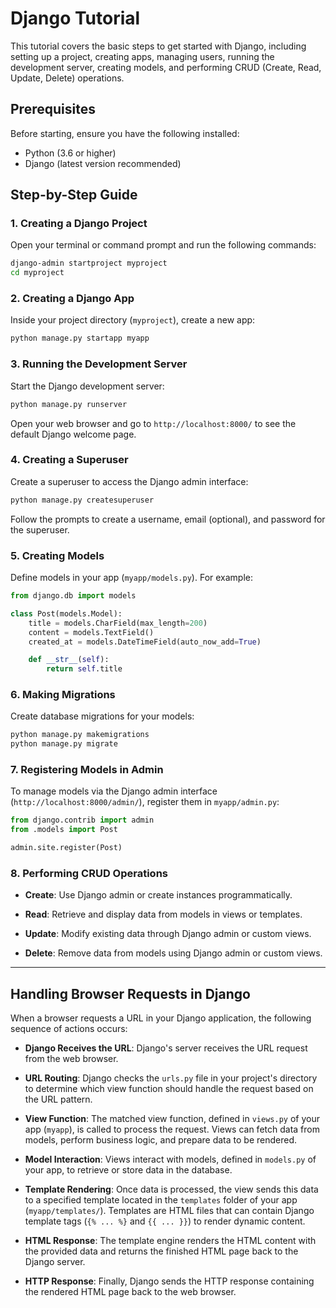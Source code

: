 # Django Tutorial

This tutorial covers the basic steps to get started with Django, including setting up a project, creating apps, managing users, running the development server, creating models, and performing CRUD (Create, Read, Update, Delete) operations.

## Prerequisites

Before starting, ensure you have the following installed:

- Python (3.6 or higher)
- Django (latest version recommended)

## Step-by-Step Guide

### 1. Creating a Django Project

Open your terminal or command prompt and run the following commands:

```bash
django-admin startproject myproject
cd myproject
```

### 2. Creating a Django App

Inside your project directory (`myproject`), create a new app:

```bash
python manage.py startapp myapp
```

### 3. Running the Development Server

Start the Django development server:

```bash
python manage.py runserver
```

Open your web browser and go to `http://localhost:8000/` to see the default Django welcome page.

### 4. Creating a Superuser

Create a superuser to access the Django admin interface:

```bash
python manage.py createsuperuser
```

Follow the prompts to create a username, email (optional), and password for the superuser.

### 5. Creating Models

Define models in your app (`myapp/models.py`). For example:

```python
from django.db import models

class Post(models.Model):
    title = models.CharField(max_length=200)
    content = models.TextField()
    created_at = models.DateTimeField(auto_now_add=True)

    def __str__(self):
        return self.title
```

### 6. Making Migrations

Create database migrations for your models:

```bash
python manage.py makemigrations
python manage.py migrate
```

### 7. Registering Models in Admin

To manage models via the Django admin interface (`http://localhost:8000/admin/`), register them in `myapp/admin.py`:

```python
from django.contrib import admin
from .models import Post

admin.site.register(Post)
```

### 8. Performing CRUD Operations

- **Create**: Use Django admin or create instances programmatically.
  
- **Read**: Retrieve and display data from models in views or templates.

- **Update**: Modify existing data through Django admin or custom views.

- **Delete**: Remove data from models using Django admin or custom views.
---
## Handling Browser Requests in Django

When a browser requests a URL in your Django application, the following sequence of actions occurs:

- **Django Receives the URL**: Django's server receives the URL request from the web browser.
  
- **URL Routing**: Django checks the `urls.py` file in your project's directory to determine which view function should handle the request based on the URL pattern.
  
- **View Function**: The matched view function, defined in `views.py` of your app (`myapp`), is called to process the request. Views can fetch data from models, perform business logic, and prepare data to be rendered.
  
- **Model Interaction**: Views interact with models, defined in `models.py` of your app, to retrieve or store data in the database.
  
- **Template Rendering**: Once data is processed, the view sends this data to a specified template located in the `templates` folder of your app (`myapp/templates/`). Templates are HTML files that can contain Django template tags (`{% ... %}` and `{{ ... }}`) to render dynamic content.
  
- **HTML Response**: The template engine renders the HTML content with the provided data and returns the finished HTML page back to the Django server.
  
- **HTTP Response**: Finally, Django sends the HTTP response containing the rendered HTML page back to the web browser.